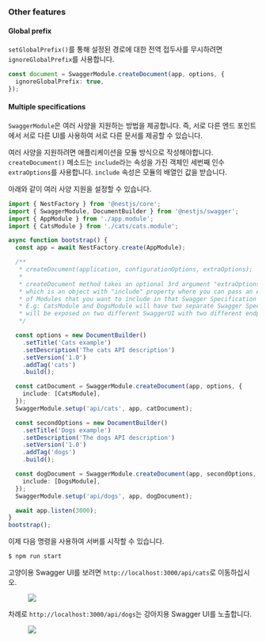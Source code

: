### Other features

#### Global prefix

`setGlobalPrefix()`를 통해 설정된 경로에 대한 전역 접두사를 무시하려면 `ignoreGlobalPrefix`를 사용합니다.

```typescript
const document = SwaggerModule.createDocument(app, options, {
  ignoreGlobalPrefix: true,
});
```

#### Multiple specifications

`SwaggerModule`은 여러 사양을 지원하는 방법을 제공합니다. 즉, 서로 다른 엔드 포인트에서 서로 다른 UI를 사용하여 서로 다른 문서를 제공할 수 있습니다.

여러 사양을 지원하려면 애플리케이션을 모듈 방식으로 작성해야합니다. `createDocument()` 메소드는 `include`라는 속성을 가진 객체인 세번째 인수 `extraOptions`를 사용합니다. `include` 속성은 모듈의 배열인 값을 받습니다.

아래와 같이 여러 사양 지원을 설정할 수 있습니다.

```typescript
import { NestFactory } from '@nestjs/core';
import { SwaggerModule, DocumentBuilder } from '@nestjs/swagger';
import { AppModule } from './app.module';
import { CatsModule } from './cats/cats.module';

async function bootstrap() {
  const app = await NestFactory.create(AppModule);

  /**
   * createDocument(application, configurationOptions, extraOptions);
   *
   * createDocument method takes an optional 3rd argument "extraOptions"
   * which is an object with "include" property where you can pass an Array
   * of Modules that you want to include in that Swagger Specification
   * E.g: CatsModule and DogsModule will have two separate Swagger Specifications which
   * will be exposed on two different SwaggerUI with two different endpoints.
   */

  const options = new DocumentBuilder()
    .setTitle('Cats example')
    .setDescription('The cats API description')
    .setVersion('1.0')
    .addTag('cats')
    .build();

  const catDocument = SwaggerModule.createDocument(app, options, {
    include: [CatsModule],
  });
  SwaggerModule.setup('api/cats', app, catDocument);

  const secondOptions = new DocumentBuilder()
    .setTitle('Dogs example')
    .setDescription('The dogs API description')
    .setVersion('1.0')
    .addTag('dogs')
    .build();

  const dogDocument = SwaggerModule.createDocument(app, secondOptions, {
    include: [DogsModule],
  });
  SwaggerModule.setup('api/dogs', app, dogDocument);

  await app.listen(3000);
}
bootstrap();
```

이제 다음 명령을 사용하여 서버를 시작할 수 있습니다.

```bash
$ npm run start
```

고양이용 Swagger UI를 보려면 `http://localhost:3000/api/cats`로 이동하십시오.

<figure><img src="/assets/swagger-cats.png" /></figure>

차례로 `http://localhost:3000/api/dogs`는 강아지용 Swagger UI를 노출합니다.

<figure><img src="/assets/swagger-dogs.png" /></figure>
